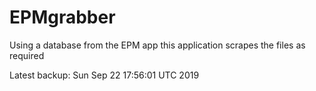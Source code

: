 # EPMgrabber
Using a database from the EPM app this application scrapes the files as required


Latest backup: Sun Sep 22 17:56:01 UTC 2019

